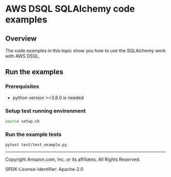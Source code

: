 # AWS DSQL SQLAlchemy code examples

## Overview

The code examples in this topic show you how to use the SQLAlchemy work with AWS DSQL. 

## Run the examples

### Prerequisites

* python version >=3.8.0 is needed

### Setup test running environment 

```sh
source setup.sh
```

### Run the example tests

```sh
pytest test/test_example.py
```

---

Copyright Amazon.com, Inc. or its affiliates. All Rights Reserved. 

SPDX-License-Identifier: Apache-2.0
